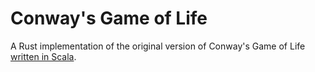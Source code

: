# Conway's Game of Life

A Rust implementation of the original version of Conway's Game of Life [written in Scala](https://github.com/davidledwards/life).
